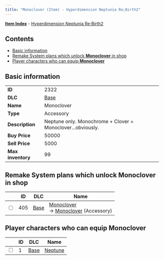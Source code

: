 ```yaml
---
title: "Monoclover (Item) - Hyperdimension Neptunia Re;Birth2"
---
```


[**Item Index**](/neptunia/rb2/item/index.html) - [Hyperdimension Neptunia Re;Birth2](/neptunia/rb2)

## Contents

- [Basic information](#basic-information)
- [Remake System plans which unlock **Monoclover** in shop](#remake-system-plans-which-unlock-monoclover-in-shop)
- [Player characters who can equip **Monoclover**](#player-characters-who-can-equip-monoclover)

## Basic information

|   |   |
| -- | -- |
| **ID** | 2322 |
| **DLC** | [Base](/neptunia/rb2/dlc/0-base.html) |
| **Name** | Monoclover |
| **Type** | Accessory |
| **Description** | Neptune only. Monochrome + Clover = Monoclover...obviously. |
| **Buy Price** | 50000 |
| **Sell Price** | 5000 |
| **Max inventory** | 99 |

## Remake System plans which unlock **Monoclover** in shop

|    | ID | DLC | Name |
| -- | -- | --- | ---- |
| <input type="checkbox" id="rb2-remake-0-405" class="trackbox" /> | 405 | [Base](/neptunia/rb2/dlc/0-base.html) | [Monoclover](/neptunia/rb2/remake/0-405-monoclover.html)<br />→ [Monoclover](/neptunia/rb2/item/0-2322-monoclover.html) (Accessory) |

## Player characters who can equip **Monoclover**

|    | ID | DLC | Name |
| -- | -- | --- | ---- |
| <input type="checkbox" id="rb2-player-0-1" class="trackbox" /> | 1 | [Base](/neptunia/rb2/dlc/0-base.html) | [Neptune](/neptunia/rb2/player/0-1-neptune.html) |